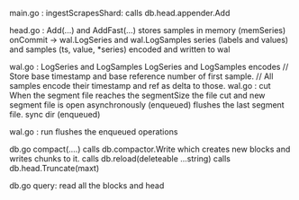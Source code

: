  main.go : ingestScrapesShard:
    calls db.head.appender.Add

head.go : Add(...) and AddFast(...)
    stores samples in memory (memSeries)
    onCommit -> wal.LogSeries and wal.LogSamples
    series (labels and values) and samples (ts, value, *series) encoded and written to wal

wal.go : LogSeries and LogSamples
    LogSeries and 
    LogSamples encodes
    	// Store base timestamp and base reference number of first sample.
	    // All samples encode their timestamp and ref as delta to those.
wal.go : cut
    When the segment file reaches the segmentSize the file cut and new segment file is open
    asynchronously (enqueued) flushes the last segment file.
    sync dir (enqueued)

wal.go : run
    flushes the enqueued operations

db.go compact(....)
        calls db.compactor.Write
        which creates new blocks and writes chunks to it.
        calls db.reload(deleteable ...string)
            calls db.head.Truncate(maxt)

db.go
    query: read all the blocks and head